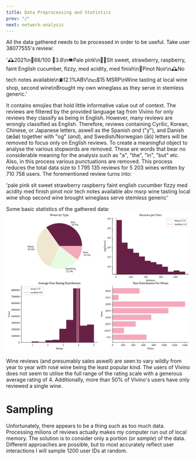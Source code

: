 ```yaml
---
title: Data Preprocessing and Statistics
prev: "/"
next: network-analysis
---
```


All the data gathered needs to be processed in order  to be useful. Take user 38077555's review:

'🕰2021\n💯88/100 🌟3.8\n👁Pale pink\n👃👄Slt sweet, strawberry, raspberry, faint English cucumber, fizzy, med acidity, med finish\n🍇Pinot Noir\n🕰️No tech notes available\n⛽12.1\%ABV\n💵$15 MSRP\nWine tasting at local wine shop, second wine\nBrought my own wineglass as they serve in stemless generic.'

It contains emojies that hold little informative value out of context. The reviews are filtered by the provided language tag from Vivino for only reviews they classify as being in English. However, many reviews are wrongly classified as English. Therefore, reviews containing Cyrilic, Korean, Chinese, or Japanese letters, aswell as the Spanish _and_ ("y"), and Danish (æåø) together with "og" (_and_), and Swedish/Norwegian (äö) letters will be removed to focus only on English reviews. To create a meaningful object to analyse the various stopwords are removed. These are words that bear no considerable meaning for the analysis such as "a", "the", "in", "but" etc. Also, in this process various punctuations are removed. This process reduces the total data size to 1 795 135 reviews for 5 203 wines written by 710 758 users. The forementioned review turns into:

'pale pink slt sweet strawberry raspberry faint english cucumber fizzy med acidity med finish pinot noir tech notes available abv msrp wine tasting local wine shop second wine brought wineglass serve stemless generic'

Some basic statistics of the gathered data:
![](/images/Stats2.png)

Wine reviews (and presumably sales aswell) are seen to vary wildly from year to year with rosé wine being the least popular kind. The users of Vivino does not seem to utilise the full range of the rating scale with a generous average rating of 4. Additionally, more than 50% of Vivino's users have only reviewed a single wine. 

# Sampling

Unfortunately, there appears to be a thing such as too much data. Processing milions of reviews actually makes my computer run out of local memory. The solution is to consider only a portion (or _sample_) of the data. Different approaches are possible, but to most accurately reflect user interactions I will sample 1200 user IDs at random. 



